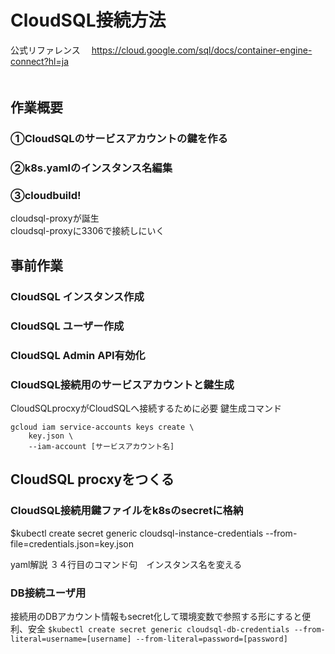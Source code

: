 # CloudSQL接続方法
公式リファレンス　
https://cloud.google.com/sql/docs/container-engine-connect?hl=ja  
　
## 作業概要 
### ①CloudSQLのサービスアカウントの鍵を作る 
### ②k8s.yamlのインスタンス名編集 
### ③cloudbuild! 

cloudsql-proxyが誕生  
cloudsql-proxyに3306で接続しにいく   

##  事前作業 
### CloudSQL インスタンス作成
### CloudSQL ユーザー作成
### CloudSQL Admin API有効化
### CloudSQL接続用のサービスアカウントと鍵生成
CloudSQLprocxyがCloudSQLへ接続するために必要 
鍵生成コマンド 
```
gcloud iam service-accounts keys create \                                           
    key.json \
    --iam-account [サービスアカウント名]
```

## CloudSQL procxyをつくる
### CloudSQL接続用鍵ファイルをk8sのsecretに格納 
$kubectl create secret generic cloudsql-instance-credentials --from-file=credentials.json=key.json

yaml解説
３４行目のコマンド句　インスタンス名を変える


### DB接続ユーザ用
接続用のDBアカウント情報もsecret化して環境変数で参照する形にすると便利、安全
`
$kubectl create secret generic cloudsql-db-credentials --from-literal=username=[username] --from-literal=password=[password]
`
